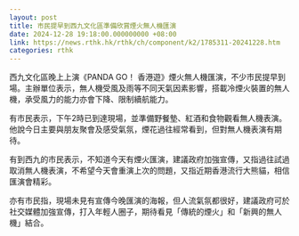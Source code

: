 ```yaml
---
layout: post
title: 市民提早到西九文化區準備欣賞煙火無人機匯演
date: 2024-12-28 19:18:00.000000000 +08:00
link: https://news.rthk.hk/rthk/ch/component/k2/1785311-20241228.htm
categories: rthk
---
```


西九文化區晚上上演《PANDA GO！ 香港遊》煙火無人機匯演，不少市民提早到場。主辦單位表示，無人機受風及雨等不同天氣因素影響，搭載冷煙火裝置的無人機，承受風力的能力亦會下降、限制續航能力。

有市民表示，下午2時已到達現場，並準備野餐墊、紅酒和食物觀看無人機表演。他說今日主要與朋友聚會及感受氣氛，煙花過往經常看到，但對無人機表演有期待。

有到西九的市民表示，不知道今天有煙火匯演，建議政府加強宣傳，又指過往試過取消無人機表演，不希望今天會重演上次的問題，又指近期香港流行大熊貓，相信匯演會精彩。

亦有市民指，現場未見有宣傳今晚匯演的海報，但人流氣氛都很好，建議政府可於社交媒體加強宣傳，打入年輕人圈子，期待看見「傳統的煙火」和「新興的無人機」結合。
